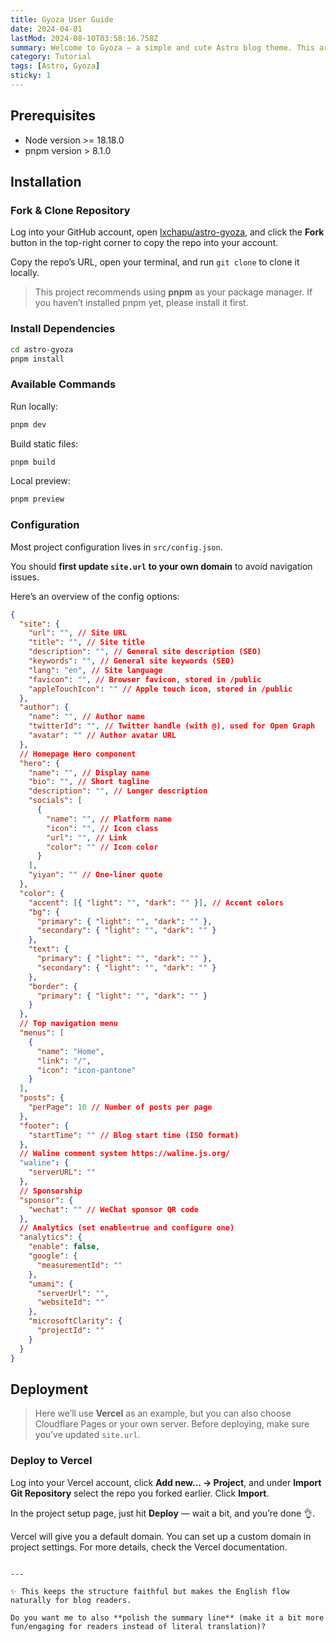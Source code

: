 ```yaml
---
title: Gyoza User Guide
date: 2024-04-01
lastMod: 2024-08-10T03:58:16.758Z
summary: Welcome to Gyoza — a simple and cute Astro blog theme. This article will introduce how to use and deploy Gyoza.
category: Tutorial
tags: [Astro, Gyoza]
sticky: 1
---
```


## Prerequisites

- Node version >= 18.18.0
- pnpm version > 8.1.0

## Installation

### Fork & Clone Repository

Log into your GitHub account, open [lxchapu/astro-gyoza](https://github.com/lxchapu/astro-gyoza), and click the **Fork** button in the top-right corner to copy the repo into your account.

Copy the repo’s URL, open your terminal, and run `git clone` to clone it locally.

> This project recommends using **pnpm** as your package manager. If you haven’t installed pnpm yet, please install it first.

### Install Dependencies

```sh
cd astro-gyoza
pnpm install
```

### Available Commands

Run locally:

```sh
pnpm dev
```

Build static files:

```sh
pnpm build
```

Local preview:

```sh
pnpm preview
```

### Configuration

Most project configuration lives in `src/config.json`.

You should **first update `site.url` to your own domain** to avoid navigation issues.

Here’s an overview of the config options:

```json
{
  "site": {
    "url": "", // Site URL
    "title": "", // Site title
    "description": "", // General site description (SEO)
    "keywords": "", // General site keywords (SEO)
    "lang": "en", // Site language
    "favicon": "", // Browser favicon, stored in /public
    "appleTouchIcon": "" // Apple touch icon, stored in /public
  },
  "author": {
    "name": "", // Author name
    "twitterId": "", // Twitter handle (with @), used for Open Graph
    "avatar": "" // Author avatar URL
  },
  // Homepage Hero component
  "hero": {
    "name": "", // Display name
    "bio": "", // Short tagline
    "description": "", // Longer description
    "socials": [
      {
        "name": "", // Platform name
        "icon": "", // Icon class
        "url": "", // Link
        "color": "" // Icon color
      }
    ],
    "yiyan": "" // One-liner quote
  },
  "color": {
    "accent": [{ "light": "", "dark": "" }], // Accent colors
    "bg": {
      "primary": { "light": "", "dark": "" },
      "secondary": { "light": "", "dark": "" }
    },
    "text": {
      "primary": { "light": "", "dark": "" },
      "secondary": { "light": "", "dark": "" }
    },
    "border": {
      "primary": { "light": "", "dark": "" }
    }
  },
  // Top navigation menu
  "menus": [
    {
      "name": "Home",
      "link": "/",
      "icon": "icon-pantone"
    }
  ],
  "posts": {
    "perPage": 10 // Number of posts per page
  },
  "footer": {
    "startTime": "" // Blog start time (ISO format)
  },
  // Waline comment system https://waline.js.org/
  "waline": {
    "serverURL": ""
  },
  // Sponsorship
  "sponsor": {
    "wechat": "" // WeChat sponsor QR code
  },
  // Analytics (set enable=true and configure one)
  "analytics": {
    "enable": false,
    "google": {
      "measurementId": ""
    },
    "umami": {
      "serverUrl": "",
      "websiteId": ""
    },
    "microsoftClarity": {
      "projectId": ""
    }
  }
}
```

## Deployment

> Here we’ll use **Vercel** as an example, but you can also choose Cloudflare Pages or your own server.
> Before deploying, make sure you’ve updated `site.url`.

### Deploy to Vercel

Log into your Vercel account, click **Add new\... → Project**, and under **Import Git Repository** select the repo you forked earlier. Click **Import**.

In the project setup page, just hit **Deploy** — wait a bit, and you’re done 👌.

Vercel will give you a default domain. You can set up a custom domain in project settings. For more details, check the Vercel documentation.

```

---

✨ This keeps the structure faithful but makes the English flow naturally for blog readers.

Do you want me to also **polish the summary line** (make it a bit more fun/engaging for readers instead of literal translation)?
```
